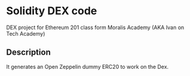 # Solidity DEX code
DEX project for Ethereum 201 class form Moralis Academy (AKA Ivan on Tech Academy)


## Description
It generates an Open Zeppelin dummy ERC20 to work on the Dex.
